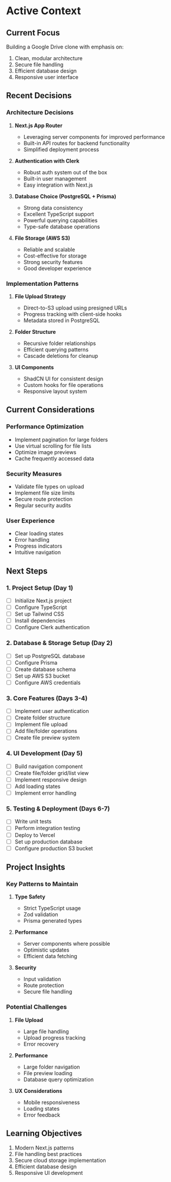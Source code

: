 # Active Context

## Current Focus
Building a Google Drive clone with emphasis on:
1. Clean, modular architecture
2. Secure file handling
3. Efficient database design
4. Responsive user interface

## Recent Decisions

### Architecture Decisions
1. **Next.js App Router**
   - Leveraging server components for improved performance
   - Built-in API routes for backend functionality
   - Simplified deployment process

2. **Authentication with Clerk**
   - Robust auth system out of the box
   - Built-in user management
   - Easy integration with Next.js

3. **Database Choice (PostgreSQL + Prisma)**
   - Strong data consistency
   - Excellent TypeScript support
   - Powerful querying capabilities
   - Type-safe database operations

4. **File Storage (AWS S3)**
   - Reliable and scalable
   - Cost-effective for storage
   - Strong security features
   - Good developer experience

### Implementation Patterns
1. **File Upload Strategy**
   - Direct-to-S3 upload using presigned URLs
   - Progress tracking with client-side hooks
   - Metadata stored in PostgreSQL

2. **Folder Structure**
   - Recursive folder relationships
   - Efficient querying patterns
   - Cascade deletions for cleanup

3. **UI Components**
   - ShadCN UI for consistent design
   - Custom hooks for file operations
   - Responsive layout system

## Current Considerations

### Performance Optimization
- Implement pagination for large folders
- Use virtual scrolling for file lists
- Optimize image previews
- Cache frequently accessed data

### Security Measures
- Validate file types on upload
- Implement file size limits
- Secure route protection
- Regular security audits

### User Experience
- Clear loading states
- Error handling
- Progress indicators
- Intuitive navigation

## Next Steps

### 1. Project Setup (Day 1)
- [ ] Initialize Next.js project
- [ ] Configure TypeScript
- [ ] Set up Tailwind CSS
- [ ] Install dependencies
- [ ] Configure Clerk authentication

### 2. Database & Storage Setup (Day 2)
- [ ] Set up PostgreSQL database
- [ ] Configure Prisma
- [ ] Create database schema
- [ ] Set up AWS S3 bucket
- [ ] Configure AWS credentials

### 3. Core Features (Days 3-4)
- [ ] Implement user authentication
- [ ] Create folder structure
- [ ] Implement file upload
- [ ] Add file/folder operations
- [ ] Create file preview system

### 4. UI Development (Day 5)
- [ ] Build navigation component
- [ ] Create file/folder grid/list view
- [ ] Implement responsive design
- [ ] Add loading states
- [ ] Implement error handling

### 5. Testing & Deployment (Days 6-7)
- [ ] Write unit tests
- [ ] Perform integration testing
- [ ] Deploy to Vercel
- [ ] Set up production database
- [ ] Configure production S3 bucket

## Project Insights

### Key Patterns to Maintain
1. **Type Safety**
   - Strict TypeScript usage
   - Zod validation
   - Prisma generated types

2. **Performance**
   - Server components where possible
   - Optimistic updates
   - Efficient data fetching
   
3. **Security**
   - Input validation
   - Route protection
   - Secure file handling

### Potential Challenges
1. **File Upload**
   - Large file handling
   - Upload progress tracking
   - Error recovery

2. **Performance**
   - Large folder navigation
   - File preview loading
   - Database query optimization

3. **UX Considerations**
   - Mobile responsiveness
   - Loading states
   - Error feedback

## Learning Objectives
1. Modern Next.js patterns
2. File handling best practices
3. Secure cloud storage implementation
4. Efficient database design
5. Responsive UI development